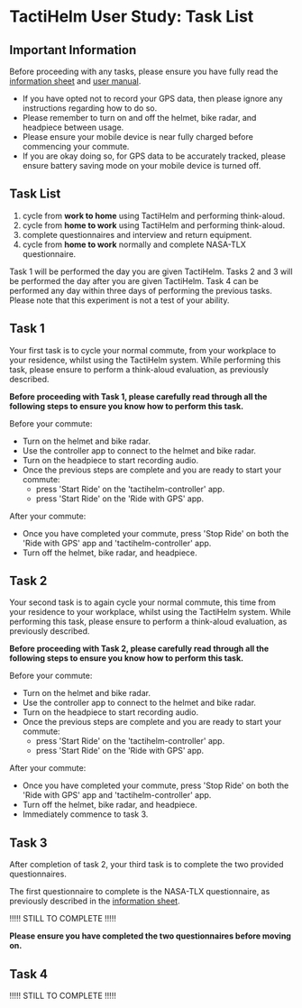 # TactiHelm User Study: Task List

## Important Information

Before proceeding with any tasks, please ensure you have fully read the [information sheet](./information-sheet.md) and [user manual](../user-guide/user-manual.md).

- If you have opted not to record your GPS data, then please ignore any instructions regarding how to do so.
- Please remember to turn on and off the helmet, bike radar, and headpiece between usage.
- Please ensure your mobile device is near fully charged before commencing your commute.
- If you are okay doing so, for GPS data to be accurately tracked, please ensure battery saving mode on your mobile device is turned off.

## Task List

1. cycle from **work to home** using TactiHelm and performing think-aloud.
2. cycle from **home to work** using TactiHelm and performing think-aloud.
3. complete questionnaires and interview and return equipment.
4. cycle from **home to work** normally and complete NASA-TLX questionnaire.

Task 1 will be performed the day you are given TactiHelm. Tasks 2 and 3 will be performed the day after you are given TactiHelm. Task 4 can be performed any day within three days of performing the previous tasks. Please note that this experiment is not a test of your ability.

## Task 1

Your first task is to cycle your normal commute, from your workplace to your residence, whilst using the TactiHelm system. While performing this task, please ensure to perform a think-aloud evaluation, as previously described.

**Before proceeding with Task 1, please carefully read through all the following steps to ensure you know how to perform this task.**

Before your commute:

- Turn on the helmet and bike radar.
- Use the controller app to connect to the helmet and bike radar.
- Turn on the headpiece to start recording audio.
- Once the previous steps are complete and you are ready to start your commute:
  - press 'Start Ride' on the 'tactihelm-controller' app.
  - press 'Start Ride' on the 'Ride with GPS' app.

After your commute:

- Once you have completed your commute, press 'Stop Ride' on both the 'Ride with GPS' app and 'tactihelm-controller' app.
- Turn off the helmet, bike radar, and headpiece.

## Task 2

Your second task is to again cycle your normal commute, this time from your residence to your workplace, whilst using the TactiHelm system. While performing this task, please ensure to perform a think-aloud evaluation, as previously described.

**Before proceeding with Task 2, please carefully read through all the following steps to ensure you know how to perform this task.**

Before your commute:

- Turn on the helmet and bike radar.
- Use the controller app to connect to the helmet and bike radar.
- Turn on the headpiece to start recording audio.
- Once the previous steps are complete and you are ready to start your commute:
  - press 'Start Ride' on the 'tactihelm-controller' app.
  - press 'Start Ride' on the 'Ride with GPS' app.

After your commute:

- Once you have completed your commute, press 'Stop Ride' on both the 'Ride with GPS' app and 'tactihelm-controller' app.
- Turn off the helmet, bike radar, and headpiece.
- Immediately commence to task 3.

## Task 3

After completion of task 2, your third task is to complete the two provided questionnaires.

The first questionnaire to complete is the NASA-TLX questionnaire, as previously described in the [information sheet](./information-sheet#nasa-tlx-questionnaire).

!!!!!
STILL TO COMPLETE
!!!!!

**Please ensure you have completed the two questionnaires before moving on.**

## Task 4

!!!!!
STILL TO COMPLETE
!!!!!
